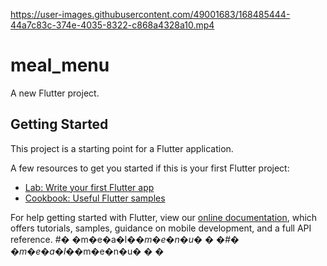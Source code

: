 

https://user-images.githubusercontent.com/49001683/168485444-44a7c83c-374e-4035-8322-c868a4328a10.mp4

# meal_menu

A new Flutter project.

## Getting Started

This project is a starting point for a Flutter application.

A few resources to get you started if this is your first Flutter project:

- [Lab: Write your first Flutter app](https://flutter.dev/docs/get-started/codelab)
- [Cookbook: Useful Flutter samples](https://flutter.dev/docs/cookbook)

For help getting started with Flutter, view our
[online documentation](https://flutter.dev/docs), which offers tutorials,
samples, guidance on mobile development, and a full API reference.
#� �m�e�a�l�_�m�e�n�u�
�
�#� �m�e�a�l�_�m�e�n�u�
�
�
